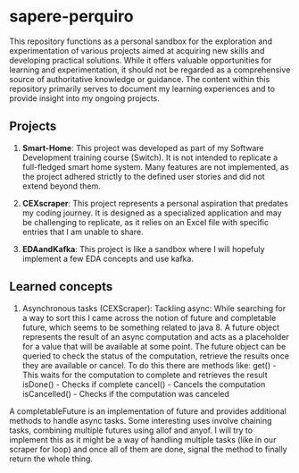 # sapere-perquiro

This repository functions as a personal sandbox for the exploration and experimentation of various projects aimed at 
acquiring new skills and developing practical solutions. While it offers valuable opportunities for learning and 
experimentation, it should not be regarded as a comprehensive source of authoritative knowledge or guidance. The content 
within this repository primarily serves to document my learning experiences and to provide insight into my ongoing projects.

## Projects

1. **Smart-Home**: 
This project was developed as part of my Software Development training course (Switch). It is not 
intended to replicate a full-fledged smart home system. Many features are not implemented, as the project adhered 
strictly to the defined user stories and did not extend beyond them.

2. **CEXscraper**: 
This project represents a personal aspiration that predates my coding journey. It is designed as a 
specialized application and may be challenging to replicate, as it relies on an Excel file with specific entries that 
I am unable to share.

3. **EDAandKafka**:
This project is like a sandbox where I will hopefuly implement a few EDA concepts and use kafka. 


## Learned concepts
1. Asynchronous tasks (CEXScraper):
   Tackling async: While searching for a way to sort this I came across the notion of future and completable future, which seems to be something related to java 8.
   A future object represents the result of an async computation and acts as a placeholder for a value that will be available at some point. The future object can be
   queried to check the status of the computation, retrieve the results once they are available or cancel. To do this there are methods like: 
get() - This waits for the computation to complete and retrieves the result
isDone() - Checks if complete
cancel() - Cancels the computation
isCancelled() - Checks if the computation was canceled

A completableFuture is an implementation of future and provides
   additional methods to handle async tasks. Some interesting uses involve chaining tasks, combining multiple futures using allof and anyof. I will try to implement this
   as it might be a way of handling multiple tasks (like in our scraper for loop) and once all of them are done, signal the method to finally return the whole thing. 



